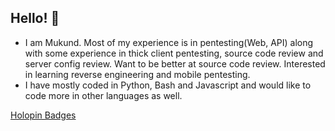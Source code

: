 ## Hello! 👋

- I am Mukund. Most of my experience is in pentesting(Web, API) along with some experience in thick client pentesting, source code review and server config review. Want to be better at source code review. Interested in learning reverse engineering and mobile pentesting.
- I have mostly coded in Python, Bash and Javascript and would like to code more in other languages as well.

[Holopin Badges](https://www.holopin.io/@devplayer55221#badges)
